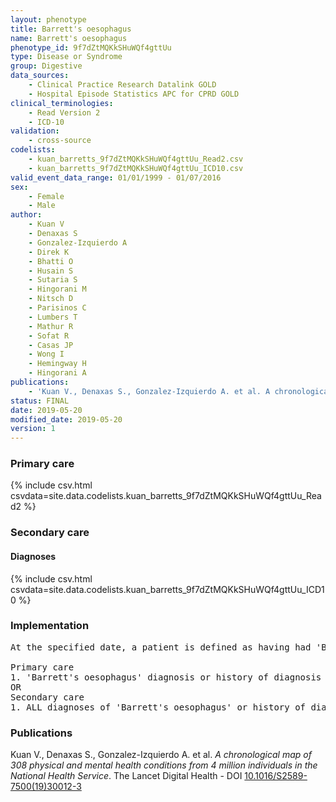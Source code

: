 ```yaml
---
layout: phenotype
title: Barrett's oesophagus
name: Barrett's oesophagus
phenotype_id: 9f7dZtMQKkSHuWQf4gttUu 
type: Disease or Syndrome
group: Digestive
data_sources: 
    - Clinical Practice Research Datalink GOLD
    - Hospital Episode Statistics APC for CPRD GOLD
clinical_terminologies: 
    - Read Version 2
    - ICD-10
validation: 
    - cross-source
codelists: 
    - kuan_barretts_9f7dZtMQKkSHuWQf4gttUu_Read2.csv
    - kuan_barretts_9f7dZtMQKkSHuWQf4gttUu_ICD10.csv
valid_event_data_range: 01/01/1999 - 01/07/2016
sex: 
    - Female
    - Male
author: 
    - Kuan V
    - Denaxas S
    - Gonzalez-Izquierdo A
    - Direk K
    - Bhatti O
    - Husain S
    - Sutaria S
    - Hingorani M
    - Nitsch D
    - Parisinos C
    - Lumbers T
    - Mathur R
    - Sofat R
    - Casas JP
    - Wong I
    - Hemingway H
    - Hingorani A
publications: 
    - 'Kuan V., Denaxas S., Gonzalez-Izquierdo A. et al. A chronological map of 308 physical and mental health conditions from 4 million individuals in the National Health Service. The Lancet Digital Health - DOI: 10.1016/S2589-7500(19)30012-3' 
status: FINAL
date: 2019-05-20
modified_date: 2019-05-20
version: 1
---
```

### Primary care 
{% include csv.html csvdata=site.data.codelists.kuan_barretts_9f7dZtMQKkSHuWQf4gttUu_Read2 %}
### Secondary care 
#### Diagnoses 
{% include csv.html csvdata=site.data.codelists.kuan_barretts_9f7dZtMQKkSHuWQf4gttUu_ICD10 %}
### Implementation 
<pre>At the specified date, a patient is defined as having had 'Barrett's oesophagus' IF they meet the criteria for any of the following on or before the specified date. The earliest date on which the individual meets any of the following criteria on or before the specified date is defined as the first event date:

Primary care
1. 'Barrett's oesophagus' diagnosis or history of diagnosis during a consultation 
OR
Secondary care
1. ALL diagnoses of 'Barrett's oesophagus' or history of diagnosis during a hospitalization</pre> 
 
### Publications 
Kuan V., Denaxas S., Gonzalez-Izquierdo A. et al. _A chronological map of 308 physical and mental health conditions from 4 million individuals in the National Health Service_. The Lancet Digital Health - DOI <a href='https://www.thelancet.com/journals/landig/article/PIIS2589-7500(19)30012-3/fulltext'>10.1016/S2589-7500(19)30012-3</a>